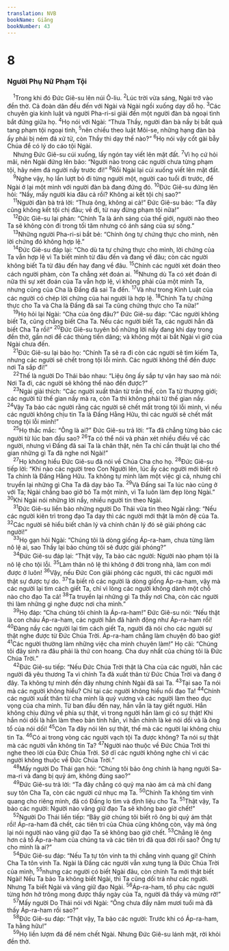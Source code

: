 ```yaml
---
translation: NVB
bookName: Giăng 
bookNumber: 43
---
```


<div class="title"><h1>8</h1><h3>Người Phụ Nữ Phạm Tội </h3></div>
<span class="verse gi_8_1"> <sup>1</sup>Trong khi đó Đức Giê-su lên núi Ô-liu. </span>
<span class="verse gi_8_2"><sup>2</sup>Lúc trời vừa sáng, Ngài trở vào đền thờ. Cả đoàn dân đều đến với Ngài và Ngài ngồi xuống dạy dỗ họ. </span>
<span class="verse gi_8_3"><sup>3</sup>Các chuyên gia kinh luật và người Pha-ri-si giải đến một người đàn bà ngoại tình bắt đứng giữa họ. </span>
<span class="verse gi_8_4"><sup>4</sup>Họ nói với Ngài: “Thưa Thầy, người đàn bà nầy bị bắt quả tang phạm tội ngoại tình, </span>
<span class="verse gi_8_5"><sup>5</sup>nên chiếu theo luật Môi-se, những hạng đàn bà ấy phải bị ném đá xử tử, còn Thầy thì dạy thế nào?” </span>
<span class="verse gi_8_6"><sup>6</sup>Họ nói vậy cốt gài bẫy Chúa để có lý do cáo tội Ngài. <br/> Nhưng Đức Giê-su cúi xuống, lấy ngón tay viết lên mặt đất. </span>
<span class="verse gi_8_7"><sup>7</sup>Vì họ cứ hỏi mãi, nên Ngài đứng lên bảo: “Người nào trong các người chưa từng phạm tội, hãy ném đá người nầy trước đi!” </span>
<span class="verse gi_8_8"><sup>8</sup>Rồi Ngài lại cúi xuống viết lên mặt đất. <br/></span>
<span class="verse gi_8_9"> <sup>9</sup>Nghe vậy, họ lần lượt bỏ đi từng người một, người cao tuổi đi trước, để Ngài ở lại một mình với người đàn bà đang đứng đó. </span>
<span class="verse gi_8_10"><sup>10</sup>Đức Giê-su đứng lên hỏi: “Nầy, mấy người kia đâu cả rồi? Không ai kết tội chị sao?” <br/></span>
<span class="verse gi_8_11"> <sup>11</sup>Người đàn bà trả lời: “Thưa ông, không ai cả!” Đức Giê-su bảo: “Ta đây cũng không kết tội chị đâu; về đi, từ nay đừng phạm tội nữa!” <br/></span>
<span class="verse gi_8_12"> <sup>12</sup>Đức Giê-su lại phán: “Chính Ta là ánh sáng của thế giới, người nào theo Ta sẽ không còn đi trong tối tăm nhưng có ánh sáng của sự sống.” <br/></span>
<span class="verse gi_8_13"> <sup>13</sup>Những người Pha-ri-si bắt bẻ: “Chính ông tự chứng thực cho mình, nên lời chứng đó không hợp lệ.” <br/></span>
<span class="verse gi_8_14"> <sup>14</sup>Đức Giê-su đáp lại: “Cho dù ta tự chứng thực cho mình, lời chứng của Ta vẫn hợp lệ vì Ta biết mình từ đâu đến và đang về đâu; còn các người không biết Ta từ đâu đến hay đang về đâu. </span>
<span class="verse gi_8_15"><sup>15</sup>Chính các người xét đoán theo cách người phàm, còn Ta chẳng xét đoán ai. </span>
<span class="verse gi_8_16"><sup>16</sup>Nhưng dù Ta có xét đoán đi nữa thì sự xét đoán của Ta vẫn hợp lệ, vì không phải của một mình Ta, nhưng cũng của Cha là Đấng đã sai Ta đến. </span>
<span class="verse gi_8_17"><sup>17</sup>Và như trong Kinh Luật của các người có chép lời chứng của hai người là hợp lệ. </span>
<span class="verse gi_8_18"><sup>18</sup>Chính Ta tự chứng thực cho Ta và Cha là Đấng đã sai Ta cũng chứng thực cho Ta nữa!” <br/></span>
<span class="verse gi_8_19"> <sup>19</sup>Họ hỏi lại Ngài: “Cha của ông đâu?” Đức Giê-su đáp: “Các người không biết Ta, cũng chẳng biết Cha Ta. Nếu các người biết Ta, các người hẳn đã biết Cha Ta rồi!” </span>
<span class="verse gi_8_20"><sup>20</sup>Đức Giê-su tuyên bố những lời nầy đang khi dạy trong đền thờ, gần nơi để các thùng tiền dâng; và không một ai bắt Ngài vì giờ của Ngài chưa đến. <br/></span>
<span class="verse gi_8_21"> <sup>21</sup>Đức Giê-su lại bảo họ: “Chính Ta sẽ ra đi còn các người sẽ tìm kiếm Ta, nhưng các người sẽ chết trong tội lỗi mình. Các người không thể đến được nơi Ta sắp đi!” <br/></span>
<span class="verse gi_8_22"> <sup>22</sup>Thế là người Do Thái bảo nhau: “Liệu ông ấy sắp tự vận hay sao mà nói: Nơi Ta đi, các người sẽ không thể nào đến được?” <br/></span>
<span class="verse gi_8_23"> <sup>23</sup>Ngài giải thích: “Các người xuất thân từ trần thế, còn Ta từ thượng giới; các người từ thế gian nầy mà ra, còn Ta thì không phải từ thế gian nầy. </span>
<span class="verse gi_8_24"><sup>24</sup>Vậy Ta bảo các người rằng các người sẽ chết mất trong tội lỗi mình, vì nếu các người không chịu tin Ta là Đấng Hằng Hữu, thì các người sẽ chết mất trong tội lỗi mình!” <br/></span>
<span class="verse gi_8_25"> <sup>25</sup>Họ thắc mắc: “Ông là ai?” Đức Giê-su trả lời: “Ta đã chẳng từng bảo các người từ lúc ban đầu sao? </span>
<span class="verse gi_8_26"><sup>26</sup>Ta có thể nói và phán xét nhiều điều về các người, nhưng vì Đấng đã sai Ta là chân thật, nên Ta chỉ cần thuật lại cho thế gian những gì Ta đã nghe nơi Ngài!” <br/></span>
<span class="verse gi_8_27"> <sup>27</sup>Họ không hiểu Đức Giê-su đã nói về Chúa Cha cho họ. </span>
<span class="verse gi_8_28"><sup>28</sup>Đức Giê-su tiếp lời: “Khi nào các người treo Con Người lên, lúc ấy các người mới biết rõ Ta chính là Đấng Hằng Hữu. Ta không tự mình làm một việc gì cả, nhưng chỉ truyền lại những gì Cha Ta đã dạy bảo Ta. </span>
<span class="verse gi_8_29"><sup>29</sup>Và Đấng sai Ta lúc nào cũng ở với Ta; Ngài chẳng bao giờ bỏ Ta một mình, vì Ta luôn làm đẹp lòng Ngài.” </span>
<span class="verse gi_8_30"><sup>30</sup>Khi Ngài nói những lời nầy, nhiều người tin theo Ngài. <br/></span>
<span class="verse gi_8_31"> <sup>31</sup>Đức Giê-su liền bảo những người Do Thái vừa tin theo Ngài rằng: “Nếu các người kiên trì trong đạo Ta dạy thì các người mới thật là môn đệ của Ta. </span>
<span class="verse gi_8_32"><sup>32</sup>Các người sẽ hiểu biết chân lý và chính chân lý đó sẽ giải phóng các người!” <br/></span>
<span class="verse gi_8_33"> <sup>33</sup>Họ gạn hỏi Ngài: “Chúng tôi là dòng giống Áp-ra-ham, chưa từng làm nô lệ ai, sao Thầy lại bảo chúng tôi sẽ được giải phóng?” <br/></span>
<span class="verse gi_8_34"> <sup>34</sup>Đức Giê-su đáp lại: “Thật vậy, Ta bảo các người: Người nào phạm tội là nô lệ cho tội lỗi. </span>
<span class="verse gi_8_35"><sup>35</sup>Làm thân nô lệ thì không ở đời trong nhà, làm con mới được ở luôn! </span>
<span class="verse gi_8_36"><sup>36</sup>Vậy, nếu Đức Con giải phóng các người, thì các người mới thật sự được tự do. </span>
<span class="verse gi_8_37"><sup>37</sup>Ta biết rõ các người là dòng giống Áp-ra-ham, vậy mà các người lại tìm cách giết Ta, chỉ vì lòng các người không dành một chỗ nào cho đạo Ta cả! </span>
<span class="verse gi_8_38"><sup>38</sup>Ta truyền lại những gì Ta thấy nơi Cha, còn các người thì làm những gì nghe được nơi cha mình.” <br/></span>
<span class="verse gi_8_39"> <sup>39</sup>Họ đáp: “Cha chúng tôi chính là Áp-ra-ham!” Đức Giê-su nói: “Nếu thật là con cháu Áp-ra-ham, các người hẳn đã hành động như Áp-ra-ham rồi! </span>
<span class="verse gi_8_40"><sup>40</sup>Đàng nầy các người lại tìm cách giết Ta, người đã nói cho các người sự thật nghe được từ Đức Chúa Trời. Áp-ra-ham chẳng làm chuyện đó bao giờ! </span>
<span class="verse gi_8_41"><sup>41</sup>Các người thường làm những việc cha mình chuyên làm!” Họ cãi: “Chúng tôi đây sinh ra đâu phải là thứ con hoang. Cha duy nhất của chúng tôi là Đức Chúa Trời.” <br/></span>
<span class="verse gi_8_42"> <sup>42</sup>Đức Giê-su tiếp: “Nếu Đức Chúa Trời thật là Cha của các người, hẳn các người đã yêu thương Ta vì chính Ta đã xuất thân từ Đức Chúa Trời và đang ở đây. Ta không tự mình đến đây nhưng chính Ngài đã sai Ta. </span>
<span class="verse gi_8_43"><sup>43</sup>Tại sao Ta nói mà các người không hiểu? Chỉ tại các người không hiểu nổi đạo Ta! </span>
<span class="verse gi_8_44"><sup>44</sup>Chính các người xuất thân từ cha mình là quỷ vương và các người làm theo dục vọng của cha mình. Từ ban đầu đến nay, hắn vẫn là tay giết người. Hắn không chịu đứng về phía sự thật, vì trong người hắn làm gì có sự thật! Khi hắn nói dối là hắn làm theo bản tính hắn, vì hắn chính là kẻ nói dối và là ông tổ của nói dối! </span>
<span class="verse gi_8_45"><sup>45</sup>Còn Ta đây nói lên sự thật, thế mà các người lại không chịu tin Ta. </span>
<span class="verse gi_8_46"><sup>46</sup>Có ai trong vòng các người vạch tội Ta được không? Ta nói sự thật mà các người vẫn không tin Ta? </span>
<span class="verse gi_8_47"><sup>47</sup>Người nào thuộc về Đức Chúa Trời thì nghe theo lời của Đức Chúa Trời. Sở dĩ các người không nghe chỉ vì các người không thuộc về Đức Chúa Trời.” <br/></span>
<span class="verse gi_8_48"> <sup>48</sup>Mấy người Do Thái gạn hỏi: “Chúng tôi bảo ông chính là hạng người Sa-ma-ri và đang bị quỷ ám, không đúng sao?” <br/></span>
<span class="verse gi_8_49"> <sup>49</sup>Đức Giê-su trả lời: “Ta đây chẳng có quỷ ma nào ám cả mà chỉ đang suy tôn Cha Ta, còn các người cứ nhục mạ Ta. </span>
<span class="verse gi_8_50"><sup>50</sup>Chính Ta không tìm vinh quang cho riêng mình, đã có Đấng lo tìm và định liệu cho Ta. </span>
<span class="verse gi_8_51"><sup>51</sup>Thật vậy, Ta bảo các người: Người nào vâng giữ đạo Ta sẽ không bao giờ chết!” <br/></span>
<span class="verse gi_8_52"> <sup>52</sup>Người Do Thái liền tiếp: “Bây giờ chúng tôi biết rõ ông bị quỷ ám thật rồi! Áp-ra-ham đã chết, các tiên tri của Chúa cũng không còn, vậy mà ông lại nói người nào vâng giữ đạo Ta sẽ không bao giờ chết. </span>
<span class="verse gi_8_53"><sup>53</sup>Chẳng lẽ ông hơn cả tổ Áp-ra-ham của chúng ta và các tiên tri đã qua đời rồi sao? Ông tự cho mình là ai?” <br/></span>
<span class="verse gi_8_54"> <sup>54</sup>Đức Giê-su đáp: “Nếu Ta tự tôn vinh ta thì chẳng vinh quang gì! Chính Cha Ta tôn vinh Ta. Ngài là Đấng các người vẫn xưng tụng là Đức Chúa Trời của mình, </span>
<span class="verse gi_8_55"><sup>55</sup>nhưng các người có biết Ngài đâu, còn chính Ta mới thật biết Ngài! Nếu Ta bảo Ta không biết Ngài, thì Ta cũng dối trá như các người. Nhưng Ta biết Ngài và vâng giữ đạo Ngài. </span>
<span class="verse gi_8_56"><sup>56</sup>Áp-ra-ham, tổ phụ các người từng hớn hở trông mong được thấy ngày của Ta, người đã thấy và mừng rỡ!” <br/></span>
<span class="verse gi_8_57"> <sup>57</sup>Mấy người Do Thái nói với Ngài: “Ông chưa đầy năm mươi tuổi mà đã thấy Áp-ra-ham rồi sao?” <br/></span>
<span class="verse gi_8_58"> <sup>58</sup>Đức Giê-su đáp: “Thật vậy, Ta bảo các người: Trước khi có Áp-ra-ham, Ta hằng hữu!” <br/></span>
<span class="verse gi_8_59"> <sup>59</sup>Họ liền lượm đá để ném chết Ngài. Nhưng Đức Giê-su lánh mặt, rời khỏi đền thờ. <br/></span>
